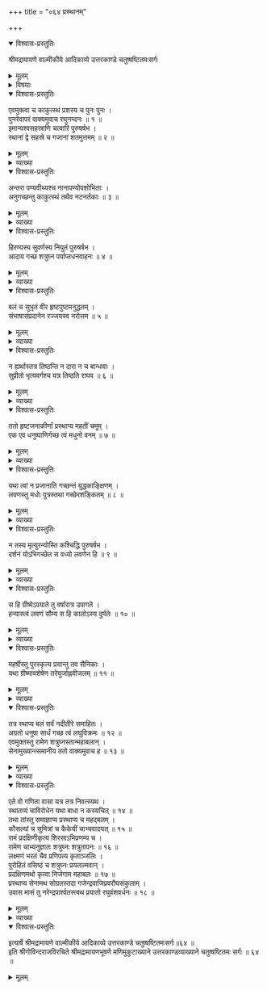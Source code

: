 +++
title = "०६४ प्रस्थानम्"

+++

<details open><summary>विश्वास-प्रस्तुतिः</summary>

श्रीमद्रामायणे वाल्मीकीये आदिकाव्ये उत्तरकाण्डे चतुष्षष्टितमःसर्गः
</details>

<details><summary>मूलम्</summary>

श्रीमद्रामायणे वाल्मीकीये आदिकाव्ये उत्तरकाण्डे चतुष्षष्टितमःसर्गः
</details>

<details><summary>विषयाः</summary>

शत्रुघ्नेन रामाज्ञया महर्षि पुरस्-कारेण  
सेना-प्रस्थापन-पूर्वकं  
पश्चान् मासानन्तरं लवण-विजयाय-प्रस्थानम् ॥ १ ॥
</details>

<details open><summary>विश्वास-प्रस्तुतिः</summary>

एवमुक्त्वा च काकुत्स्थं प्रशस्य च पुनः पुनः ।  
पुनरेवापरं वाक्यमुवाच रघुनन्दनः ॥ १ ॥  
इमान्यश्वसहस्राणि चत्वारि पुरुषर्षभ ।  
रथानां द्वे सहस्रे च गजानां शतमुत्तमम् ॥ २ ॥
</details>

<details><summary>मूलम्</summary>

एवमुक्त्वा च काकुत्स्थं प्रशस्य च पुनः पुनः ।  
पुनरेवापरं वाक्यमुवाच रघुनन्दनः ॥ १ ॥  
इमान्यश्वसहस्राणि चत्वारि पुरुषर्षभ ।  
रथानां द्वे सहस्रे च गजानां शतमुत्तमम् ॥ २ ॥
</details>

<details><summary>व्याख्या</summary>

अथ शत्रुघ्नप्रस्थापनं – एवमित्यादि ॥ १-२ ॥
</details>

<details open><summary>विश्वास-प्रस्तुतिः</summary>

अन्तरा पण्यवीथ्यश्च नानापण्योपशोभिताः ।  
अनुगच्छन्तु काकुत्स्थं तथैव नटनर्तकाः ॥ ३ ॥
</details>

<details><summary>मूलम्</summary>

अन्तरा पण्यवीथ्यश्च नानापण्योपशोभिताः ।  
अनुगच्छन्तु काकुत्स्थं तथैव नटनर्तकाः ॥ ३ ॥
</details>

<details><summary>व्याख्या</summary>

अन्तरा मध्ये निवासस्थले नानापण्यैरुपशोभिताः । नानावर्णोपशोभिताः । इति पाठे वर्णाः ब्राह्मणादयः । आपणवीथ्यस्तस्प्रवर्तकाः ॥ ३ ॥
</details>

<details open><summary>विश्वास-प्रस्तुतिः</summary>

हिरण्यस्य सुवर्णस्य नियुतं पुरुषर्षभ ।  
आदाय गच्छ शत्रुघ्न पर्याप्तधनवाहनः ॥ ४ ॥
</details>

<details><summary>मूलम्</summary>

हिरण्यस्य सुवर्णस्य नियुतं पुरुषर्षभ ।  
आदाय गच्छ शत्रुघ्न पर्याप्तधनवाहनः ॥ ४ ॥
</details>

<details><summary>व्याख्या</summary>

पर्याप्तधनवाहन इत्यत्र धनं पश्वादयः ॥ ४ ॥
</details>

<details open><summary>विश्वास-प्रस्तुतिः</summary>

बलं च सुभृतं वीर हृष्टपुष्टमनुद्धतम् ।  
संभाषासंप्रदानेन रज्जयस्व नरोत्तम ॥ ५ ॥
</details>

<details><summary>मूलम्</summary>

बलं च सुभृतं वीर हृष्टपुष्टमनुद्धतम् ।  
संभाषासंप्रदानेन रज्जयस्व नरोत्तम ॥ ५ ॥
</details>

<details><summary>व्याख्या</summary>

सुभृतं सुसंपूर्णं । संभाषायाः सम्यग्वचनस्य संप्रदानेन उक्त्या ॥ ५ ॥
</details>

<details open><summary>विश्वास-प्रस्तुतिः</summary>

न ह्यर्थास्तत्र तिष्ठन्ति न दारा न च बान्धवाः ।  
सुप्रीतो भृत्यवर्गश्च यत्र तिष्ठति राघव ॥ ६ ॥
</details>

<details><summary>मूलम्</summary>

न ह्यर्थास्तत्र तिष्ठन्ति न दारा न च बान्धवाः ।  
सुप्रीतो भृत्यवर्गश्च यत्र तिष्ठति राघव ॥ ६ ॥
</details>

<details><summary>व्याख्या</summary>

यत्र प्रदेशे तिष्ठसि स्थास्यसि । तत्र वनप्रदेशे अर्था न सन्ति अतः सर्व गृहीत्वा गन्तव्यमित्यर्थः ॥ ६ ॥
</details>

<details open><summary>विश्वास-प्रस्तुतिः</summary>

ततो हृष्टजनाकीर्णां प्रस्थाप्य महतीं चमूम् ।  
एक एव धनुष्पाणिर्गच्छ त्वं मधुनो वनम् ॥ ७ ॥
</details>

<details><summary>मूलम्</summary>

ततो हृष्टजनाकीर्णां प्रस्थाप्य महतीं चमूम् ।  
एक एव धनुष्पाणिर्गच्छ त्वं मधुनो वनम् ॥ ७ ॥
</details>

<details><summary>व्याख्या</summary>

प्रस्थाप्य संस्थाप्य । मासमात्रोपितः अयोध्यायां पथि एक एव गच्छ ॥ ७ ॥
</details>

<details open><summary>विश्वास-प्रस्तुतिः</summary>

यथा त्वां न प्रजानाति गच्छन्तं युद्धकाङ्क्षिणम् ।  
लवणस्तु मधोः पुत्रस्तथा गच्छेरशङ्कितम् ॥ ८ ॥
</details>

<details><summary>मूलम्</summary>

यथा त्वां न प्रजानाति गच्छन्तं युद्धकाङ्क्षिणम् ।  
लवणस्तु मधोः पुत्रस्तथा गच्छेरशङ्कितम् ॥ ८ ॥
</details>

<details><summary>व्याख्या</summary>

एवं हि पूर्वजेन संमन्त्रितो लवणवधार्थं सेनया सह शत्रुघ्नो यातीति वार्तापरिहारार्थं केवलं बलमेवाग्रे मुनिभिः सह गच्छतु । तच्चग्रीष्मावशेषेण शनैः शनैर्गङ्गायाः परतीरे विशतु । ब्राह्मणैः समुद्योजितं बलं श्रुत्वा स विश्वस्य वर्तते । तत्रान्तरे त्वमस्मान्नगरात् केवलं ब्राह्मणान्गृहीत्वा अज्ञातं गत्वा तं जहीति । अशङ्कितं त्वदागतिशङ्कारहितं यथा भवति तथा ॥ ८ ॥
</details>

<details open><summary>विश्वास-प्रस्तुतिः</summary>

न तस्य मृत्युरन्योस्ति कश्चिद्धि पुरुषर्षभ ।  
दर्शनं योऽभिगच्छेत स वध्यो लवणेन हि ॥ ९ ॥
</details>

<details><summary>मूलम्</summary>

न तस्य मृत्युरन्योस्ति कश्चिद्धि पुरुषर्षभ ।  
दर्शनं योऽभिगच्छेत स वध्यो लवणेन हि ॥ ९ ॥
</details>

<details><summary>व्याख्या</summary>

मृत्युर्मारकः । अन्यः अशङ्किततया तदुपरोधकव्यतिरिक्तः । नास्ति । एतदेवोपपाद्यति – दर्शनमित्यादि ॥ ९ ॥
</details>

<details open><summary>विश्वास-प्रस्तुतिः</summary>

स हि ग्रीष्मेऽपयाते तु वर्षारात्र उपागते ।  
हन्यास्त्वं लवणं सौम्य स हि कालोऽस्य दुर्मतेः ॥ १० ॥
</details>

<details><summary>मूलम्</summary>

स हि ग्रीष्मेऽपयाते तु वर्षारात्र उपागते ।  
हन्यास्त्वं लवणं सौम्य स हि कालोऽस्य दुर्मतेः ॥ १० ॥
</details>

<details><summary>व्याख्या</summary>

वसन्ते प्रस्थितस्यापि न स युद्धकाल इत्याह-स हीत्यादि । वर्षारात्रे वर्षाकाले । समासान्त आर्षः । स हि काल इति । वर्षासु राजानः केपि युद्धाय न निर्गच्छन्तीति निर्भयो निःशूल एव चरति । अतः स एवास्य वधावसर इति भावः ॥ १० ॥
</details>

<details open><summary>विश्वास-प्रस्तुतिः</summary>

महर्षीस्तु पुरस्कृत्य प्रयान्तु तव सैनिकाः ।  
यथा ग्रीष्मावशेषेण तरेयुर्जाह्नवीजलम् ॥ ११ ॥
</details>

<details><summary>मूलम्</summary>

महर्षीस्तु पुरस्कृत्य प्रयान्तु तव सैनिकाः ।  
यथा ग्रीष्मावशेषेण तरेयुर्जाह्नवीजलम् ॥ ११ ॥
</details>

<details><summary>व्याख्या</summary>

तर्हीदानीं निर्गमने किं प्रयोजनमित्यत्राह – महर्षीनिति ॥ ११
</details>

<details open><summary>विश्वास-प्रस्तुतिः</summary>

तत्र स्थाप्य बलं सर्वं नदीतीरे समाहितः ।  
अग्रतो धनुषा सार्धं गच्छ त्वं लघुविक्रमः ॥ १२ ॥  
एवमुक्तस्तु रामेण शत्रुघ्नस्तान्महाबलान् ।  
सेनामुख्यान्त्समानीय ततो वाक्यमुवाच ह ॥ १३ ॥
</details>

<details><summary>मूलम्</summary>

तत्र स्थाप्य बलं सर्वं नदीतीरे समाहितः ।  
अग्रतो धनुषा सार्धं गच्छ त्वं लघुविक्रमः ॥ १२ ॥  
एवमुक्तस्तु रामेण शत्रुघ्नस्तान्महाबलान् ।  
सेनामुख्यान्त्समानीय ततो वाक्यमुवाच ह ॥ १३ ॥
</details>

<details><summary>व्याख्या</summary>

॥ तत्र जाह्नवीपरतीरे । अग्रतः परमार्ग इत्यर्थः । धनुषा सार्धं नान्येन बलेनेत्यर्थः ॥ १२-१३ ॥
</details>

<details open><summary>विश्वास-प्रस्तुतिः</summary>

एते वो गणिता वासा यत्र तत्र निवत्स्यथ ।  
स्थातव्यं चाविरोधेन यथा बाधा न कस्यचित् ॥ १४ ॥  
तथा तांस्तु समाज्ञाप्य प्रस्थाप्य च महद्बलम् ।  
कौसल्यां च सुमित्रां च कैकेयीं चाभ्यवादयत् ॥ १५ ॥  
रामं प्रदक्षिणीकृत्य शिरसाऽभिप्रणम्य च ।  
रामेण चाभ्यनुज्ञातः शत्रुघ्नः शत्रुतापनः ॥ १६ ॥  
लक्ष्मणं भरतं चैव प्रणिपत्य कृताञ्जलिः ।  
पुरोहितं वसिष्ठं च शत्रुघ्नः प्रयतात्मवान् ।  
प्रदक्षिणमथो कृत्वा निर्जगाम महाबलः ॥ १७ ॥  
प्रस्थाप्य सेनामथ सोग्रतस्तदा गजेन्द्रवाजिप्रवरौघसंकुलाम् ।  
उवास मासं तु नरेन्द्रपार्श्वतस्त्वथ प्रयातो रघुवंशवर्धनः ॥ १८ ॥
</details>

<details><summary>मूलम्</summary>

एते वो गणिता वासा यत्र तत्र निवत्स्यथ ।  
स्थातव्यं चाविरोधेन यथा बाधा न कस्यचित् ॥ १४ ॥  
तथा तांस्तु समाज्ञाप्य प्रस्थाप्य च महद्बलम् ।  
कौसल्यां च सुमित्रां च कैकेयीं चाभ्यवादयत् ॥ १५ ॥  
रामं प्रदक्षिणीकृत्य शिरसाऽभिप्रणम्य च ।  
रामेण चाभ्यनुज्ञातः शत्रुघ्नः शत्रुतापनः ॥ १६ ॥  
लक्ष्मणं भरतं चैव प्रणिपत्य कृताञ्जलिः ।  
पुरोहितं वसिष्ठं च शत्रुघ्नः प्रयतात्मवान् ।  
प्रदक्षिणमथो कृत्वा निर्जगाम महाबलः ॥ १७ ॥  
प्रस्थाप्य सेनामथ सोग्रतस्तदा गजेन्द्रवाजिप्रवरौघसंकुलाम् ।  
उवास मासं तु नरेन्द्रपार्श्वतस्त्वथ प्रयातो रघुवंशवर्धनः ॥ १८ ॥
</details>

<details><summary>व्याख्या</summary>

एते प्रसिद्धा इत्यर्थः । वः युष्माकं । वासा गणिताः । यत्र यत्र गणिते वासे निवत्स्यथ तत्र तत्राविरोधेनैव स्थातव्यम् ॥ १४-१८ ॥
</details>

<details open><summary>विश्वास-प्रस्तुतिः</summary>

इत्यार्षे श्रीमद्रामायणे वाल्मीकीये आदिकाव्ये उत्तरकाण्डे चतुष्षष्टितमःसर्गः॥६४ ॥  
इति श्रीगोविन्दराजविरचिते श्रीमद्रामायणभूषणे मणिमुकुटाख्याने उत्तरकाण्डव्याख्याने चतुष्षष्टितमः सर्गः ॥ ६४ ॥
</details>

<details><summary>मूलम्</summary>

इत्यार्षे श्रीमद्रामायणे वाल्मीकीये आदिकाव्ये उत्तरकाण्डे चतुष्षष्टितमःसर्गः॥६४ ॥  
इति श्रीगोविन्दराजविरचिते श्रीमद्रामायणभूषणे मणिमुकुटाख्याने उत्तरकाण्डव्याख्याने चतुष्षष्टितमः सर्गः ॥ ६४ ॥
</details>

